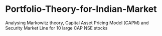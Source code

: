 # Portfolio-Theory-for-Indian-Market
Analysing Markowitz theory, Capital Asset Pricing Model (CAPM) and Security Market Line for 10 large CAP NSE stocks

